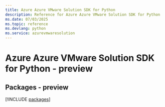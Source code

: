 ```yaml
---
title: Azure Azure VMware Solution SDK for Python
description: Reference for Azure Azure VMware Solution SDK for Python
ms.date: 07/03/2025
ms.topic: reference
ms.devlang: python
ms.service: azurevmwaresolution
---
```

# Azure Azure VMware Solution SDK for Python - preview
## Packages - preview
[!INCLUDE [packages](azure-vmware-solution-index.md)]